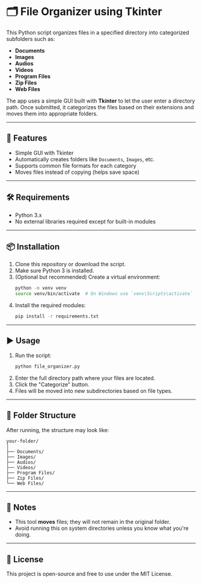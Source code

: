 # 🗂️ File Organizer using Tkinter

This Python script organizes files in a specified directory into categorized subfolders such as:
- **Documents**
- **Images**
- **Audios**
- **Videos**
- **Program Files**
- **Zip Files**
- **Web Files**

The app uses a simple GUI built with **Tkinter** to let the user enter a directory path. Once submitted, it categorizes the files based on their extensions and moves them into appropriate folders.

---

## 🚀 Features

- Simple GUI with Tkinter
- Automatically creates folders like `Documents`, `Images`, etc.
- Supports common file formats for each category
- Moves files instead of copying (helps save space)

---

## 🛠️ Requirements

- Python 3.x
- No external libraries required except for built-in modules

---

## 📦 Installation

1. Clone this repository or download the script.
2. Make sure Python 3 is installed.
3. (Optional but recommended) Create a virtual environment:
    ```bash
    python -m venv venv
    source venv/bin/activate  # On Windows use `venv\Scripts\activate`
    ```
4. Install the required modules:
    ```bash
    pip install -r requirements.txt
    ```

---

## ▶️ Usage

1. Run the script:
    ```bash
    python file_organizer.py
    ```
2. Enter the full directory path where your files are located.
3. Click the "Categorize" button.
4. Files will be moved into new subdirectories based on file types.

---

## 📁 Folder Structure

After running, the structure may look like:
```
your-folder/
│
├── Documents/
├── Images/
├── Audios/
├── Videos/
├── Program Files/
├── Zip Files/
└── Web Files/
```

---

## 📌 Notes

- This tool **moves** files; they will not remain in the original folder.
- Avoid running this on system directories unless you know what you're doing.

---

## 📃 License

This project is open-source and free to use under the MIT License.

